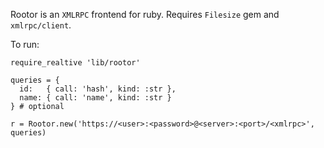 Rootor is an `XMLRPC` frontend for ruby. Requires `Filesize` gem and `xmlrpc/client`.

To run:
```
require_realtive 'lib/rootor'

queries = {
  id:   { call: 'hash', kind: :str },
  name: { call: 'name', kind: :str }
} # optional

r = Rootor.new('https://<user>:<password>@<server>:<port>/<xmlrpc>', queries)
```
